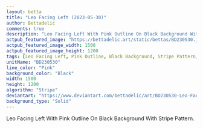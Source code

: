 ```yaml
---
layout: betta
title: "Leo Facing Left (2023-05-30)"
author: Bettadelic
comments: true
description: "Leo Facing Left With Pink Outline On Black Background With Stripe Pattern."
actpub_featured_image: "https://bettadelic.art/static/bettas/BD230530.jpg"
actpub_featured_image_width: 1500
actpub_featured_image_height: 1200
tags: [Leo Facing Left, Pink Outline, Black Background, Stripe Pattern, May 2023]
unitName: "BD230530"
line_color: "Pink"
background_color: "Black"
width: 1500
height: 1200
algorithm: "Stripe"
deviantart: "https://www.deviantart.com/bettadelic/art/BD230530-Leo-Facing-Left-2023-05-30-964921122"
background_type: "Solid"
---
```


Leo Facing Left With Pink Outline On Black Background With Stripe Pattern.

